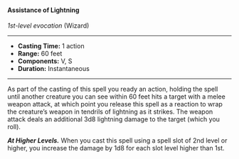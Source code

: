 #### Assistance of Lightning
*1st-level evocation* (Wizard)
___
- **Casting Time:** 1 action
- **Range:** 60 feet
- **Components:** V, S
- **Duration:** Instantaneous
---
As part of the casting of this spell you ready an action, holding the spell until another creature you can see within 60 feet hits a target with a melee weapon attack, at which point you release this spell as a reaction to wrap the creature’s weapon in tendrils of lightning as it strikes. The weapon attack deals an additional 3d8 lightning damage to the target (which you roll).

***At Higher Levels.*** When you cast this spell using a spell slot of 2nd level or higher, you increase the damage by 1d8 for each slot level higher than 1st.
